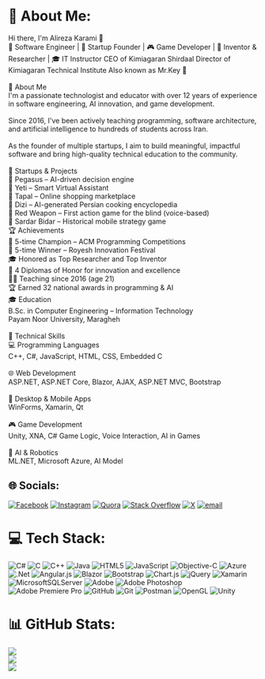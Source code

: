 # 💫 About Me:
Hi there, I'm Alireza Karami 👋<br>🧠 Software Engineer | 💼 Startup Founder | 🎮 Game Developer | 🧪 Inventor & Researcher | 🎓 IT Instructor CEO of Kimiagaran Shirdaal Director of Kimiagaran Technical Institute Also known as Mr.Key 🔑<br><br>👤 About Me<br>I'm a passionate technologist and educator with over 12 years of experience in software engineering, AI innovation, and game development.<br><br>Since 2016, I've been actively teaching programming, software architecture, and artificial intelligence to hundreds of students across Iran.<br><br>As the founder of multiple startups, I aim to build meaningful, impactful software and bring high-quality technical education to the community.<br><br>🧠 Startups & Projects<br>🔹 Pegasus – AI-driven decision engine<br>🔹 Yeti – Smart Virtual Assistant<br>🔹 Tapal – Online shopping marketplace<br>🔹 Dizi – AI-generated Persian cooking encyclopedia<br>🔹 Red Weapon – First action game for the blind (voice-based)<br>🔹 Sardar Bidar – Historical mobile strategy game<br>🏆 Achievements<br>🥇 5-time Champion – ACM Programming Competitions<br>🧠 5-time Winner – Royesh Innovation Festival<br>🎓 Honored as Top Researcher and Top Inventor<br>🏅 4 Diplomas of Honor for innovation and excellence<br>🧑‍🏫 Teaching since 2016 (age 21)<br>🏆 Earned 32 national awards in programming & AI<br>🎓 Education<br>B.Sc. in Computer Engineering – Information Technology<br>Payam Noor University, Maragheh<br><br>🧰 Technical Skills<br>💻 Programming Languages<br>C++, C#, JavaScript, HTML, CSS, Embedded C<br><br>🌐 Web Development<br>ASP.NET, ASP.NET Core, Blazor, AJAX, ASP.NET MVC, Bootstrap<br><br>📱 Desktop & Mobile Apps<br>WinForms, Xamarin, Qt<br><br>🎮 Game Development<br>Unity, XNA, C# Game Logic, Voice Interaction, AI in Games<br><br>🤖 AI & Robotics<br>ML.NET, Microsoft Azure, AI Model


## 🌐 Socials:
[![Facebook](https://img.shields.io/badge/Facebook-%231877F2.svg?logo=Facebook&logoColor=white)](https://facebook.com/alirezakarami) [![Instagram](https://img.shields.io/badge/Instagram-%23E4405F.svg?logo=Instagram&logoColor=white)](https://instagram.com/alireza_k22) [![Quora](https://img.shields.io/badge/Quora-%23B92B27.svg?logo=Quora&logoColor=white)](https://quora.com/profile/alireza_k22) [![Stack Overflow](https://img.shields.io/badge/-Stackoverflow-FE7A16?logo=stack-overflow&logoColor=white)](https://stackoverflow.com/users/alireza_k22) [![X](https://img.shields.io/badge/X-black.svg?logo=X&logoColor=white)](https://x.com/alireza_k22) [![email](https://img.shields.io/badge/Email-D14836?logo=gmail&logoColor=white)](mailto:karami_alireza@outlook.com) 

# 💻 Tech Stack:
![C#](https://img.shields.io/badge/c%23-%23239120.svg?style=for-the-badge&logo=csharp&logoColor=white) ![C](https://img.shields.io/badge/c-%2300599C.svg?style=for-the-badge&logo=c&logoColor=white) ![C++](https://img.shields.io/badge/c++-%2300599C.svg?style=for-the-badge&logo=c%2B%2B&logoColor=white) ![Java](https://img.shields.io/badge/java-%23ED8B00.svg?style=for-the-badge&logo=openjdk&logoColor=white) ![HTML5](https://img.shields.io/badge/html5-%23E34F26.svg?style=for-the-badge&logo=html5&logoColor=white) ![JavaScript](https://img.shields.io/badge/javascript-%23323330.svg?style=for-the-badge&logo=javascript&logoColor=%23F7DF1E) ![Objective-C](https://img.shields.io/badge/OBJECTIVE--C-%233A95E3.svg?style=for-the-badge&logo=apple&logoColor=white) ![Azure](https://img.shields.io/badge/azure-%230072C6.svg?style=for-the-badge&logo=microsoftazure&logoColor=white) ![.Net](https://img.shields.io/badge/.NET-5C2D91?style=for-the-badge&logo=.net&logoColor=white) ![Angular.js](https://img.shields.io/badge/angular.js-%23E23237.svg?style=for-the-badge&logo=angularjs&logoColor=white) ![Blazor](https://img.shields.io/badge/blazor-%235C2D91.svg?style=for-the-badge&logo=blazor&logoColor=white) ![Bootstrap](https://img.shields.io/badge/bootstrap-%238511FA.svg?style=for-the-badge&logo=bootstrap&logoColor=white) ![Chart.js](https://img.shields.io/badge/chart.js-F5788D.svg?style=for-the-badge&logo=chart.js&logoColor=white) ![jQuery](https://img.shields.io/badge/jquery-%230769AD.svg?style=for-the-badge&logo=jquery&logoColor=white) ![Xamarin](https://img.shields.io/badge/Xamarin-3199DC?style=for-the-badge&logo=xamarin&logoColor=white) ![MicrosoftSQLServer](https://img.shields.io/badge/Microsoft%20SQL%20Server-CC2927?style=for-the-badge&logo=microsoft%20sql%20server&logoColor=white) ![Adobe](https://img.shields.io/badge/adobe-%23FF0000.svg?style=for-the-badge&logo=adobe&logoColor=white) ![Adobe Photoshop](https://img.shields.io/badge/adobe%20photoshop-%2331A8FF.svg?style=for-the-badge&logo=adobe%20photoshop&logoColor=white) ![Adobe Premiere Pro](https://img.shields.io/badge/Adobe%20Premiere%20Pro-9999FF.svg?style=for-the-badge&logo=Adobe%20Premiere%20Pro&logoColor=white) ![GitHub](https://img.shields.io/badge/github-%23121011.svg?style=for-the-badge&logo=github&logoColor=white) ![Git](https://img.shields.io/badge/git-%23F05033.svg?style=for-the-badge&logo=git&logoColor=white) ![Postman](https://img.shields.io/badge/Postman-FF6C37?style=for-the-badge&logo=postman&logoColor=white) ![OpenGL](https://img.shields.io/badge/OpenGL-white?logo=OpenGL&style=for-the-badge) ![Unity](https://img.shields.io/badge/unity-%23000000.svg?style=for-the-badge&logo=unity&logoColor=white)
# 📊 GitHub Stats:
![](https://github-readme-stats.vercel.app/api?username=alireza_k22&theme=blueberry&hide_border=false&include_all_commits=true&count_private=true)<br/>
![](https://nirzak-streak-stats.vercel.app/?user=alireza_k22&theme=blueberry&hide_border=false)<br/>
![](https://github-readme-stats.vercel.app/api/top-langs/?username=alireza_k22&theme=blueberry&hide_border=false&include_all_commits=true&count_private=true&layout=compact)


<!-- Proudly created with GPRM ( https://gprm.itsvg.in ) -->
